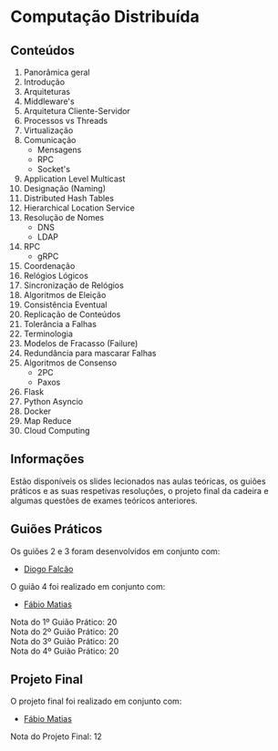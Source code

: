 # Computação Distribuída

## Conteúdos

1. Panorâmica geral
2. Introdução
3. Arquiteturas
4. Middleware's
5. Arquitetura Cliente-Servidor
6. Processos vs Threads
7. Virtualização
8. Comunicação
    - Mensagens
    - RPC
    - Socket's
9. Application Level Multicast
10. Designação (Naming)
11. Distributed Hash Tables
12. Hierarchical Location Service
13. Resolução de Nomes
    - DNS
    - LDAP
14. RPC
    - gRPC
15. Coordenação
16. Relógios Lógicos
17. Sincronização de Relógios
18. Algoritmos de Eleição
19. Consistência Eventual
20. Replicação de Conteúdos
21. Tolerância a Falhas
22. Terminologia
23. Modelos de Fracasso (Failure)
24. Redundância para mascarar Falhas
25. Algoritmos de Consenso
    - 2PC
    - Paxos
26. Flask
27. Python Asyncio
28. Docker
29. Map Reduce
30. Cloud Computing

## Informações 

Estão disponíveis os slides lecionados nas aulas teóricas, os guiões práticos e as suas respetivas resoluções, o projeto final da cadeira e algumas questões de exames teóricos anteriores.

## Guiões Práticos

Os guiões 2 e 3 foram desenvolvidos em conjunto com:
- [Diogo Falcão](https://github.com/falcaodiogo)

O guião 4 foi realizado em conjunto com:
- [Fábio Matias](https://github.com/SlicF)

Nota do 1º Guião Prático: 20
<br />
Nota do 2º Guião Prático: 20
<br />
Nota do 3º Guião Prático: 20
<br />
Nota do 4º Guião Prático: 20

## Projeto Final

O projeto final foi realizado em conjunto com:
- [Fábio Matias](https://github.com/SlicF)

Nota do Projeto Final: 12